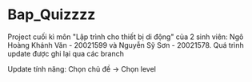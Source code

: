 # Bap_Quizzzz
Project cuối kì môn "Lập trình cho thiết bị di động" của 2 sinh viên: Ngô Hoàng Khánh Văn - 20021599 và Nguyễn Sỹ Sơn - 20021578.
 Quá trình update được ghi lại qua các branch
 
Update tính năng: Chọn chủ đề -> Chọn level
 
